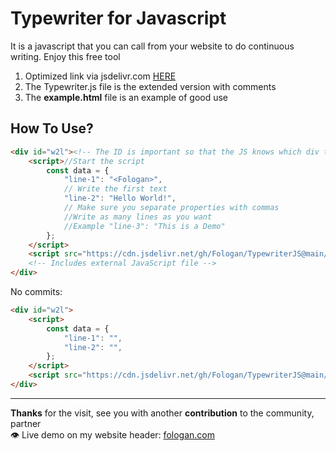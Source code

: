 # Typewriter for Javascript
It is a javascript that you can call from your website to do continuous writing. Enjoy this free tool


1. Optimized link via jsdelivr.com [HERE](https://cdn.jsdelivr.net/gh/Fologan/TypewriterJS@main/TyperwriterSM.js)
2. The Typewriter.js file is the extended version with comments
3. The **example.html** file is an example of good use

## How To Use?
```html
<div id="w2l"><!-- The ID is important so that the JS knows which div to print-->
    <script>//Start the script
        const data = {
            "line-1": "<Fologan>",
            // Write the first text
            "line-2": "Hello World!",
            // Make sure you separate properties with commas
            //Write as many lines as you want
            //Example "line-3": "This is a Demo"
        };
    </script>
    <script src="https://cdn.jsdelivr.net/gh/Fologan/TypewriterJS@main/TyperwriterSM.js"></script>
    <!-- Includes external JavaScript file -->
</div>
```

No commits:

```html
<div id="w2l">
    <script>
        const data = {
            "line-1": "",
            "line-2": "",
        };
    </script>
    <script src="https://cdn.jsdelivr.net/gh/Fologan/TypewriterJS@main/TyperwriterSM.js"></script>
</div>
```
---

   **Thanks** for the visit, see you with another **contribution** to the community, partner
<br>
👁️ Live demo on my website header: [fologan.com](https://www.fologan.com)
